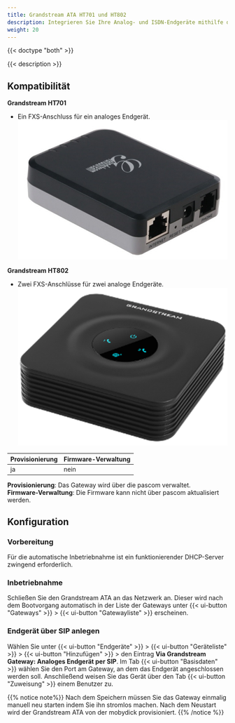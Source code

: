 ```yaml
---
title: Grandstream ATA HT701 und HT802
description: Integrieren Sie Ihre Analog- und ISDN-Endgeräte mithilfe des Grandstream ATA HT701 und HT802 in Ihre pascom
weight: 20
---
```


{{< doctype "both"  >}}

{{< description >}}

## Kompatibilität

**Grandstream HT701**

- Ein FXS-Anschluss für ein analoges Endgerät.
![Grandstream HT701](grandstream_ht701.jpg?width=300px)


**Grandstream HT802**

- Zwei FXS-Anschlüsse für zwei analoge Endgeräte.
![Grandstream HT802](grandstream_ht802.png?width=300px)


|Provisionierung|Firmware-Verwaltung|
|---|---|
|ja|nein|

**Provisionierung**: Das Gateway wird über die pascom verwaltet.<br>
**Firmware-Verwaltung**: Die Firmware kann nicht über pascom aktualisiert werden.<br>


## Konfiguration

### Vorbereitung

Für die automatische Inbetriebnahme ist ein funktionierender DHCP-Server zwingend erforderlich.

### Inbetriebnahme

Schließen Sie den Grandstream ATA  an das Netzwerk an. Dieser wird nach dem Bootvorgang automatisch in der Liste der Gateways unter {{< ui-button "Gateways" >}} > {{< ui-button "Gatewayliste" >}} erscheinen.

<!--FIXME steckersymbol, status?-->

### Endgerät über SIP anlegen

Wählen Sie unter {{< ui-button "Endgeräte" >}} > {{< ui-button "Geräteliste" >}} > {{< ui-button "Hinzufügen" >}} > den Eintrag **Via Grandstream Gateway: Analoges Endgerät per SIP**.
Im Tab {{< ui-button "Basisdaten" >}} wählen Sie den Port am Gateway, an dem das Endgerät angeschlossen werden soll. Anschließend weisen Sie das Gerät über den Tab {{< ui-button "Zuweisung" >}} einem Benutzer zu.


{{% notice note%}}
Nach dem Speichern müssen Sie das Gateway einmalig manuell neu starten indem Sie ihn stromlos machen. Nach dem Neustart wird der Grandstream ATA von der mobydick provisioniert.
{{% /notice %}}
